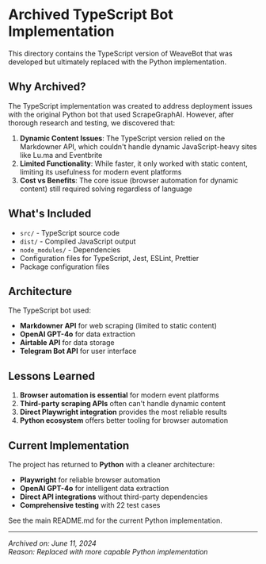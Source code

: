 # Archived TypeScript Bot Implementation

This directory contains the TypeScript version of WeaveBot that was developed but ultimately replaced with the Python implementation.

## Why Archived?

The TypeScript implementation was created to address deployment issues with the original Python bot that used ScrapeGraphAI. However, after thorough research and testing, we discovered that:

1. **Dynamic Content Issues**: The TypeScript version relied on the Markdowner API, which couldn't handle dynamic JavaScript-heavy sites like Lu.ma and Eventbrite
2. **Limited Functionality**: While faster, it only worked with static content, limiting its usefulness for modern event platforms
3. **Cost vs Benefits**: The core issue (browser automation for dynamic content) still required solving regardless of language

## What's Included

- `src/` - TypeScript source code
- `dist/` - Compiled JavaScript output
- `node_modules/` - Dependencies
- Configuration files for TypeScript, Jest, ESLint, Prettier
- Package configuration files

## Architecture

The TypeScript bot used:
- **Markdowner API** for web scraping (limited to static content)
- **OpenAI GPT-4o** for data extraction
- **Airtable API** for data storage
- **Telegram Bot API** for user interface

## Lessons Learned

1. **Browser automation is essential** for modern event platforms
2. **Third-party scraping APIs** often can't handle dynamic content
3. **Direct Playwright integration** provides the most reliable results
4. **Python ecosystem** offers better tooling for browser automation

## Current Implementation

The project has returned to **Python** with a cleaner architecture:
- **Playwright** for reliable browser automation
- **OpenAI GPT-4o** for intelligent data extraction
- **Direct API integrations** without third-party dependencies
- **Comprehensive testing** with 22 test cases

See the main README.md for the current Python implementation.

---

*Archived on: June 11, 2024*  
*Reason: Replaced with more capable Python implementation* 